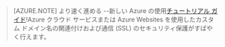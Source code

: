 ﻿
> [AZURE.NOTE]
> より速く進める --新しい Azure の使用[チュートリアル ガイド](http://support.microsoft.com/kb/2990804)!Azure クラウド サービスまたは Azure Websites を使用したカスタム ドメイン名の関連付けおよび通信 (SSL) のセキュリティ保護がすばやく行えます。<!--HONumber=42-->
